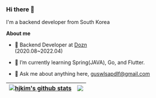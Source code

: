 ### Hi there 👋  

I'm a backend developer from South Korea
  
**About me**  

- 💼 Backend Developer at [Dozn](https://www.dozn.co.kr/)  
(2020.08~2022.04)  

- 🌱 I’m currently learning Spring(JAVA), Go, and Flutter. 

- 💬 Ask me about anything here, guswlsapdlf@gmail.com

<!-- <p align="center"><a href="https://github.com/anuraghazra/github-readme-stats"><img align="center" src="https://github-readme-stats.vercel.app/api/top-langs/?username=dev-hjkim&layout=compact&theme=buefy&hide_border=true" /></a></p> -->


| <a href="https://github.com/anuraghazra/github-readme-stats"><img align="center" src="https://github-readme-stats.vercel.app/api?username=dev-hjkim&show_icons=true&include_all_commits=true&theme=buefy&hide_border=true&&hide=stars,contribs" alt="hjkim's github stats" /></a> | <a href="https://github.com/anuraghazra/github-readme-stats"><img align="center" src="https://github-readme-stats.vercel.app/api/top-langs/?username=dev-hjkim&layout=compact&theme=buefy&hide_border=true" /></a> |
| ------------- | ------------- |  
